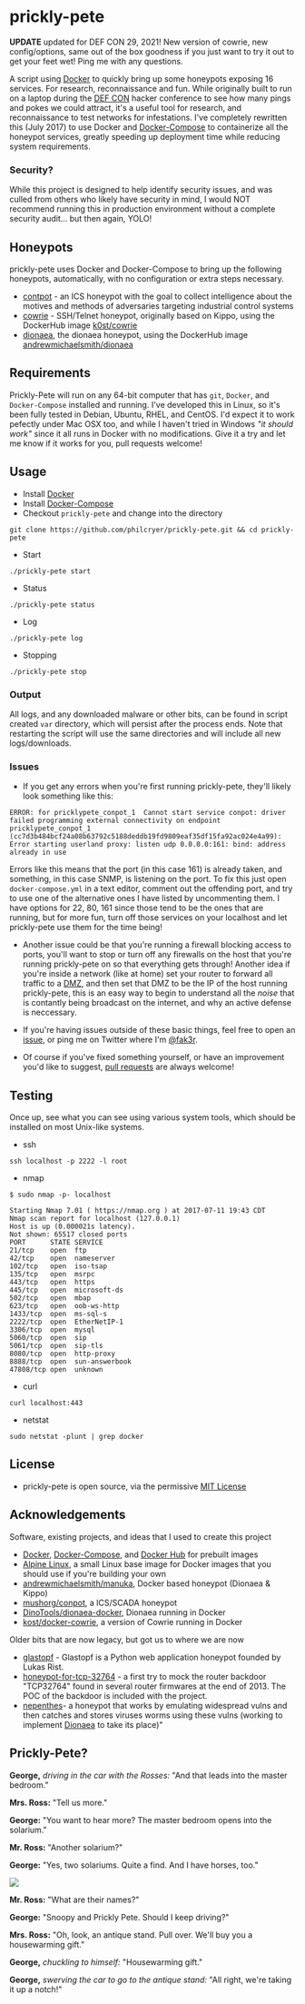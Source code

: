 # prickly-pete

**UPDATE** updated for DEF CON 29, 2021! New version of cowrie, new config/options, same out of the box goodness if you just want to try it out to get your feet wet! Ping me with any questions.

A script using [Docker](https://www.docker.com) to quickly bring up some honeypots exposing 16 services. For research, reconnaissance and fun. While originally built to run on a laptop during the [DEF CON](https://defcon.org/) hacker conference to see how many pings and pokes we could attract, it's a useful tool for research, and reconnaissance to test networks for infestations. I've completely rewritten this (July 2017) to use Docker and [Docker-Compose](https://docs.docker.com/compose/) to containerize all the honeypot services, greatly speeding up deployment time while reducing system requirements. 

### Security?
While this project is designed to help identify security issues, and was culled from others who likely have security in mind, I would NOT recommend running this in production environment without a complete security audit... but then again, YOLO!

## Honeypots
prickly-pete uses Docker and Docker-Compose to bring up the following honeypots, automatically, with no configuration or extra steps necessary.

* [contpot](https://pypi.python.org/pypi/Conpot) - an ICS honeypot with the goal to collect intelligence about the motives and methods of adversaries targeting industrial control systems
* [cowrie](https://github.com/micheloosterhof/cowrie) - SSH/Telnet honeypot, originally based on Kippo, using the DockerHub image [k0st/cowrie](https://hub.docker.com/r/k0st/cowrie/)
* [dionaea](https://github.com/DinoTools/dionaea), the dionaea honeypot,  using the DockerHub image [andrewmichaelsmith/dionaea](https://hub.docker.com/r/andrewmichaelsmith/dionaea/)

## Requirements

Prickly-Pete will run on any 64-bit computer that has `git`, `Docker`, and `Docker-Compose` installed and running. I've developed this in Linux, so it's been fully tested in Debian, Ubuntu, RHEL, and CentOS. I'd expect it to work pefectly under Mac OSX too, and while I haven't tried in Windows *"it should work"* since it all runs in Docker with no modifications. Give it a try and let me know if it works for you, pull requests welcome!

## Usage

* Install [Docker](https://docs.docker.com/engine/installation/)
* Install [Docker-Compose](https://docs.docker.com/compose/install/)
* Checkout `prickly-pete` and change into the directory

```
git clone https://github.com/philcryer/prickly-pete.git && cd prickly-pete
```

* Start

```
./prickly-pete start
```

* Status

```
./prickly-pete status
```

* Log

```
./prickly-pete log
```

* Stopping

```
./prickly-pete stop
```

### Output

All logs, and any downloaded malware or other bits, can be found in script created `var` directory, which will persist after the process ends. Note that restarting the script will use the same directories and will include all new logs/downloads. 

### Issues

* If you get any errors when you're first running prickly-pete, they'll likely look something like this:

```
ERROR: for pricklypete_conpot_1  Cannot start service conpot: driver failed programming external connectivity on endpoint pricklypete_conpot_1 (cc7d3b484bcf24a08b63792c5188deddb19fd9809eaf35df15fa92ac024e4a99): Error starting userland proxy: listen udp 0.0.0.0:161: bind: address already in use
```

Errors like this means that the port (in this case 161) is already taken, and something, in this case SNMP, is listening on the port. To fix this just open `docker-compose.yml` in a text editor, comment out the offending port, and try to use one of the alternative ones I have listed by uncommenting them. I have options for 22, 80, 161 since those tend to be the ones that are running, but for more fun, turn off those services on your localhost and let prickly-pete use them for the time being!

* Another issue could be that you're running a firewall blocking access to ports, you'll want to stop or turn off any firewalls on the host that you're running prickly-pete on so that everything gets through! Another idea if you're inside a network (like at home) set your router to forward all traffic to a [DMZ](https://en.wikipedia.org/wiki/DMZ_(computing)), and then set that DMZ to be the IP of the host running prickly-pete, this is an easy way to begin to understand all the *noise* that is contantly being broadcast on the internet, and why an active defense is neccessary.

* If you're having issues outside of these basic things, feel free to open an [issue](https://github.com/philcryer/prickly-pete/issues), or ping me on Twitter where I'm [@fak3r](https://twitter.com/fak3r).

* Of course if you've fixed something yourself, or have an improvement you'd like to suggest, [pull requests](https://github.com/philcryer/prickly-pete/pulls) are always welcome!

## Testing

Once up, see what you can see using various system tools, which should be installed on most Unix-like systems.

* ssh

```
ssh localhost -p 2222 -l root
```

* nmap

```
$ sudo nmap -p- localhost

Starting Nmap 7.01 ( https://nmap.org ) at 2017-07-11 19:43 CDT
Nmap scan report for localhost (127.0.0.1)
Host is up (0.000021s latency).
Not shown: 65517 closed ports
PORT      STATE SERVICE
21/tcp    open  ftp
42/tcp    open  nameserver
102/tcp   open  iso-tsap
135/tcp   open  msrpc
443/tcp   open  https
445/tcp   open  microsoft-ds
502/tcp   open  mbap
623/tcp   open  oob-ws-http
1433/tcp  open  ms-sql-s
2222/tcp  open  EtherNetIP-1
3306/tcp  open  mysql
5060/tcp  open  sip
5061/tcp  open  sip-tls
8080/tcp  open  http-proxy
8888/tcp  open  sun-answerbook
47808/tcp open  unknown
```

* curl

```
curl localhost:443
```

* netstat

```
sudo netstat -plunt | grep docker
```

## License

* prickly-pete is open source, via the permissive [MIT License](https://github.com/philcryer/prickly-pete/blob/master/LICENSE)

## Acknowledgements

Software, existing projects, and ideas that I used to create this project

* [Docker](https://docker.com/), [Docker-Compose](https://docker.com/compose), and [Docker Hub](https://hub.docker.com/) for prebuilt images
* [Alpine Linux](https://alpinelinux.org/), a small Linux base image for Docker images that you should use if you're building your own
* [andrewmichaelsmith/manuka](https://github.com/andrewmichaelsmith/manuka), Docker based honeypot (Dionaea & Kippo)
* [mushorg/conpot](https://github.com/mushorg/conpot), a ICS/SCADA honeypot 
* [DinoTools/dionaea-docker](https://github.com/DinoTools/dionaea-docker), Dionaea running in Docker
* [kost/docker-cowrie](https://github.com/kost/docker-cowrie), a version of Cowrie running in Docker

Older bits that are now legacy, but got us to where we are now

* [glastopf](https://github.com/mushorg/glastopf) - Glastopf is a Python web application honeypot founded by Lukas Rist.
* [honeypot-for-tcp-32764](https://github.com/knalli/honeypot-for-tcp-32764) - a first try to mock the router backdoor "TCP32764" found in several router firmwares at the end of 2013. The POC of the backdoor is included with the project.
* [nepenthes](http://nepenthes.carnivore.it/)- a honeypot that works by emulating widespread vulns and then catches and stores viruses worms using these vulns (working to implement [Dionaea](http://dionaea.carnivore.it/) to take its place)"

## Prickly-Pete?

__George,__ _driving in the car with the Rosses:_ "And that leads into the master bedroom."

__Mrs. Ross:__ "Tell us more."

__George:__ "You want to hear more? The master bedroom opens into the solarium."

__Mr. Ross:__ "Another solarium?"

__George:__ "Yes, two solariums. Quite a find. And I have horses, too."

![](src/imgs/snoopy_and_prickly_pete.jpg)

__Mr. Ross:__ "What are their names?"

__George:__ "Snoopy and Prickly Pete. Should I keep driving?"

__Mrs. Ross:__ "Oh, look, an antique stand. Pull over. We'll buy you a 
housewarming gift."

__George,__ _chuckling to himself:_ "Housewarming gift."

__George,__ _swerving the car to go to the antique stand:_ "All right, we're taking
it up a notch!"
